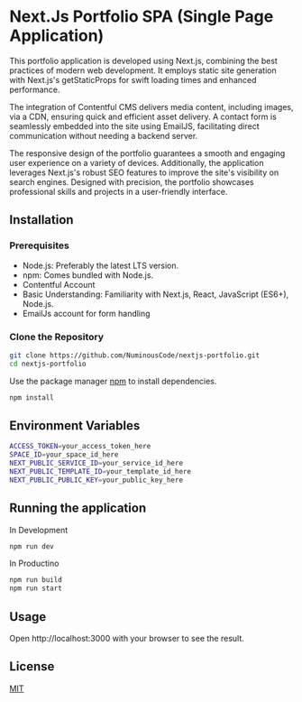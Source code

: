 #  Next.Js Portfolio SPA (Single Page Application)

This portfolio application is developed using Next.js, combining the best practices of modern web development. It employs static site generation with Next.js's getStaticProps for swift loading times and enhanced performance. 

The integration of Contentful CMS delivers media content, including images, via a CDN, ensuring quick and efficient asset delivery. A contact form is seamlessly embedded into the site using EmailJS, facilitating direct communication without needing a backend server. 

The responsive design of the portfolio guarantees a smooth and engaging user experience on a variety of devices. Additionally, the application leverages Next.js's robust SEO features to improve the site's visibility on search engines. Designed with precision, the portfolio showcases professional skills and projects in a user-friendly interface.


## Installation

### Prerequisites

* Node.js: Preferably the latest LTS version. 
* npm: Comes bundled with Node.js.
* Contentful Account
* Basic Understanding: Familiarity with Next.js, React, JavaScript (ES6+), Node.js.
* EmailJs account for form handling

### Clone the Repository

```bash
git clone https://github.com/NuminousCode/nextjs-portfolio.git
cd nextjs-portfolio
```
Use the package manager [npm](https://www.npmjs.com/) to install dependencies.

```bash
npm install 
```
## Environment Variables
```bash
ACCESS_TOKEN=your_access_token_here
SPACE_ID=your_space_id_here
NEXT_PUBLIC_SERVICE_ID=your_service_id_here
NEXT_PUBLIC_TEMPLATE_ID=your_template_id_here
NEXT_PUBLIC_PUBLIC_KEY=your_public_key_here
```
## Running the application
In Development
```bash
npm run dev
```
In Productino
```bash
npm run build
npm run start
```

## Usage

Open http://localhost:3000 with your browser to see the result.

## License

[MIT](https://choosealicense.com/licenses/mit/)